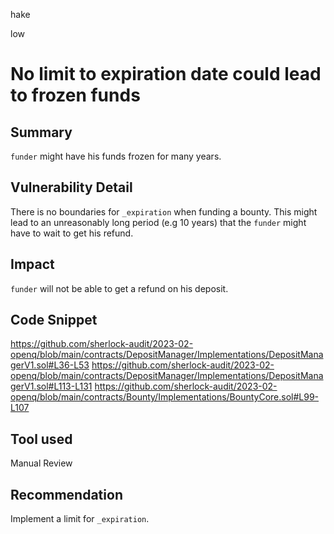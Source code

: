 hake

low

# No limit to expiration date could lead to frozen funds

## Summary
 `funder` might have his funds frozen for many years.

## Vulnerability Detail
There is no boundaries for `_expiration` when funding a bounty. This might lead to an unreasonably long period (e.g 10 years) that the `funder` might have to wait to get his refund.

## Impact
`funder` will not be able to get a refund on his deposit.

## Code Snippet
https://github.com/sherlock-audit/2023-02-openq/blob/main/contracts/DepositManager/Implementations/DepositManagerV1.sol#L36-L53
https://github.com/sherlock-audit/2023-02-openq/blob/main/contracts/DepositManager/Implementations/DepositManagerV1.sol#L113-L131
https://github.com/sherlock-audit/2023-02-openq/blob/main/contracts/Bounty/Implementations/BountyCore.sol#L99-L107
## Tool used

Manual Review

## Recommendation
Implement a limit for `_expiration`.